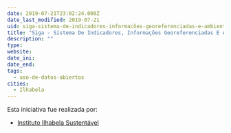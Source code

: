 ```yaml
---
date: 2019-07-21T23:02:24.000Z
date_last_modified: 2019-07-21
uid: siga-sistema-de-indicadores-informacões-georeferenciadas-e-ambientais-do-litoral-norte-do-estado-do-são-paulo
title: "Siga - Sistema De Indicadores, Informações Georeferenciadas E Ambientais Do Litoral Norte Do Estado Do São Paulo"
description: ""
type: 
website: 
date_ini: 
date_end: 
tags:
  - uso-de-datos-abiertos
cities: 
  - Ilhabela
---
```


Esta iniciativa fue realizada por:

- [Instituto Ilhabela Sustentável](/organizaciones/instituto-ilhabela-sustentavel)
